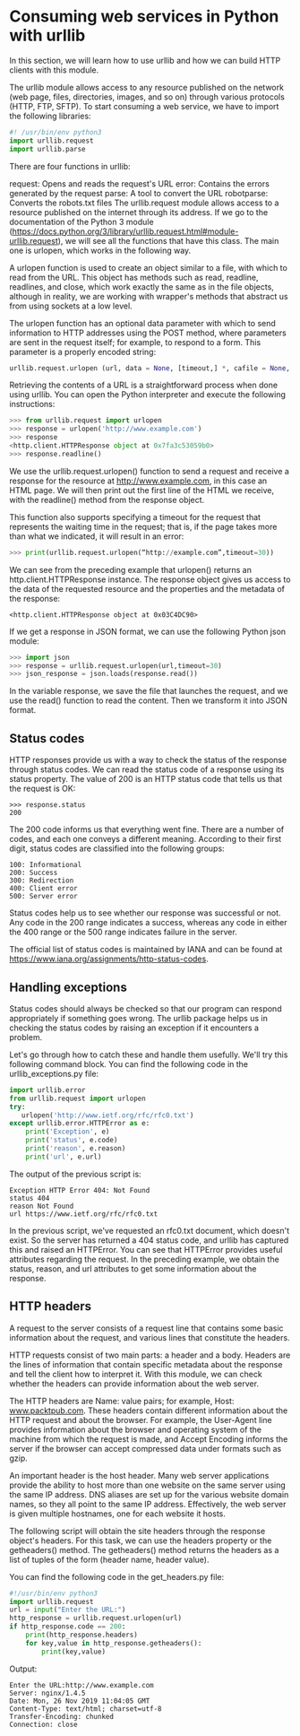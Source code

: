 # Consuming web services in Python with urllib
In this section, we will learn how to use urllib and how we can build HTTP clients with this module.

The urllib module allows access to any resource published on the network (web page, files, directories, images, and so on) through various protocols (HTTP, FTP, SFTP). To start consuming a web service, we have to import the following libraries:
```python
#! /usr/bin/env python3
import urllib.request
import urllib.parse
```
There are four functions in urllib:

request: Opens and reads the request's URL
error: Contains the errors generated by the request
parse: A tool to convert the URL
robotparse: Converts the robots.txt files
The urllib.request module allows access to a resource published on the internet through its address. If we go to the documentation of the Python 3 module (https://docs.python.org/3/library/urllib.request.html#module-urllib.request), we will see all the functions that have this class. The main one is urlopen, which works in the following way.

A urlopen function is used to create an object similar to a file, with which to read from the URL. This object has methods such as read, readline, readlines, and close, which work exactly the same as in the file objects, although in reality, we are working with wrapper's methods that abstract us from using sockets at a low level.

The urlopen function has an optional data parameter with which to send information to HTTP addresses using the POST method, where parameters are sent in the request itself; for example, to respond to a form. This parameter is a properly encoded string:
```python
urllib.request.urlopen (url, data = None, [timeout,] *, cafile = None, capath = None, cadefault = False, context = None)
```
Retrieving the contents of a URL is a straightforward process when done using urllib. You can open the Python interpreter and execute the following instructions:
```python
>>> from urllib.request import urlopen
>>> response = urlopen('http://www.example.com')
>>> response
<http.client.HTTPResponse object at 0x7fa3c53059b0>
>>> response.readline()
```
We use the urllib.request.urlopen() function to send a request and receive a response for the resource at http://www.example.com, in this case an HTML page. We will then print out the first line of the HTML we receive, with the readline() method from the response object.

This function also supports specifying a timeout for the request that represents the waiting time in the request; that is, if the page takes more than what we indicated, it will result in an error:
```python
>>> print(urllib.request.urlopen(“http://example.com”,timeout=30))
```
We can see from the preceding example that urlopen() returns an http.client.HTTPResponse instance. The response object gives us access to the data of the requested resource and the properties and the metadata of the response:
```
<http.client.HTTPResponse object at 0x03C4DC90>
```
If we get a response in JSON format, we can use the following Python json module:
```python
>>> import json
>>> response = urllib.request.urlopen(url,timeout=30)
>>> json_response = json.loads(response.read())
```
In the variable response, we save the file that launches the request, and we use the read() function to read the content. Then we transform it into JSON format.
## Status codes
HTTP responses provide us with a way to check the status of the response through status codes. We can read the status code of a response using its status property. The value of 200 is an HTTP status code that tells us that the request is OK:
```
>>> response.status
200
```
The 200 code informs us that everything went fine. There are a number of codes, and each one conveys a different meaning. According to their first digit, status codes are classified into the following groups:
```
100: Informational
200: Success
300: Redirection
400: Client error
500: Server error
```
Status codes help us to see whether our response was successful or not. Any code in the 200 range indicates a success, whereas any code in either the 400 range or the 500 range indicates failure in the server.

The official list of status codes is maintained by IANA and can be found at https://www.iana.org/assignments/http-status-codes.

## Handling exceptions
Status codes should always be checked so that our program can respond appropriately if something goes wrong. The urllib package helps us in checking the status codes by raising an exception if it encounters a problem.

Let's go through how to catch these and handle them usefully. We'll try this following command block. You can find the following code in the urllib_exceptions.py file:
```python
import urllib.error
from urllib.request import urlopen
try:
   urlopen('http://www.ietf.org/rfc/rfc0.txt')
except urllib.error.HTTPError as e:
    print('Exception', e)
    print('status', e.code)
    print('reason', e.reason)
    print('url', e.url)
```
The output of the previous script is:
```
Exception HTTP Error 404: Not Found
status 404
reason Not Found
url https://www.ietf.org/rfc/rfc0.txt
```
In the previous script, we've requested an rfc0.txt document, which doesn't exist. So the server has returned a 404 status code, and urllib has captured this and raised an HTTPError. You can see that HTTPError provides useful attributes regarding the request. In the preceding example, we obtain the status, reason, and url attributes to get some information about the response.

## HTTP headers
A request to the server consists of a request line that contains some basic information about the request, and various lines that constitute the headers.

HTTP requests consist of two main parts: a header and a body. Headers are the lines of information that contain specific metadata about the response and tell the client how to interpret it. With this module, we can check whether the headers can provide information about the web server.

The HTTP headers are Name: value pairs; for example, Host: www.packtpub.com. These headers contain different information about the HTTP request and about the browser. For example, the User-Agent line provides information about the browser and operating system of the machine from which the request is made, and Accept Encoding informs the server if the browser can accept compressed data under formats such as gzip.

An important header is the host header. Many web server applications provide the ability to host more than one website on the same server using the same IP address. DNS aliases are set up for the various website domain names, so they all point to the same IP address. Effectively, the web server is given multiple hostnames, one for each website it hosts.

The following script will obtain the site headers through the response object's headers. For this task, we can use the headers property or the getheaders() method. The getheaders() method returns the headers as a list of tuples of the form (header name, header value).

You can find the following code in the get_headers.py file: 
```python
#!/usr/bin/env python3
import urllib.request
url = input("Enter the URL:")
http_response = urllib.request.urlopen(url)
if http_response.code == 200:
    print(http_response.headers)
    for key,value in http_response.getheaders():
        print(key,value)
```
Output:
```
Enter the URL:http://www.example.com
Server: nginx/1.4.5
Date: Mon, 26 Nov 2019 11:04:05 GMT
Content-Type: text/html; charset=utf-8
Transfer-Encoding: chunked
Connection: close
```

